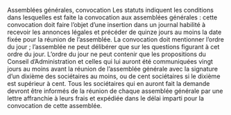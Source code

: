 Assemblées générales, convocation
Les statuts indiquent les conditions dans lesquelles est faite la convocation aux assemblées générales : cette convocation doit faire l’objet d’une insertion dans un journal habilité à recevoir les annonces légales et précéder de quinze jours au moins la date fixée pour la réunion de l’assemblée.
La convocation doit mentionner l’ordre du jour ; l’assemblée ne peut délibérer que sur les questions figurant à cet ordre du jour.
L’ordre du jour ne peut contenir que les propositions du Conseil d’Administration et celles qui lui auront été communiquées vingt jours au moins avant la réunion de l’assemblée générale avec la signature d’un dixième des sociétaires au moins, ou de cent sociétaires si le dixième est supérieur à cent.
Tous les sociétaires qui en auront fait la demande devront être informés de la réunion de chaque assemblée générale par une lettre affranchie à leurs frais et expédiée dans le délai imparti pour la convocation de cette assemblée.